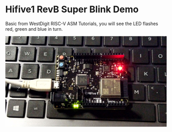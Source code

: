# Hifive1 RevB Super Blink Demo
Basic from WestDigit RISC-V ASM Tutorials, you will see the LED flashes red, green and blue in turn.

![super-blink](img/super-blink.jpg)